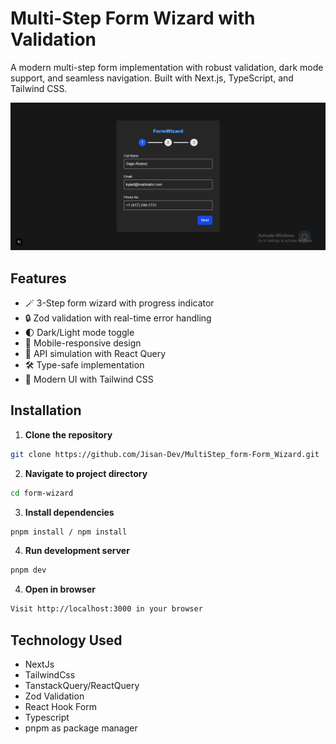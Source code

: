 # Multi-Step Form Wizard with Validation

A modern multi-step form implementation with robust validation, dark mode support, and seamless navigation. Built with Next.js, TypeScript, and Tailwind CSS.

![Form Demo Screenshot](./public/screenshot.png) <!-- Add your screenshot -->

## Features

- 🪄 3-Step form wizard with progress indicator
- 🔒 Zod validation with real-time error handling
- 🌓 Dark/Light mode toggle
- 📱 Mobile-responsive design
- 📡 API simulation with React Query
- 🛠 Type-safe implementation
- 🎨 Modern UI with Tailwind CSS

## Installation

1. **Clone the repository**

```bash
git clone https://github.com/Jisan-Dev/MultiStep_form-Form_Wizard.git
```

2. **Navigate to project directory**

```bash
cd form-wizard
```

3. **Install dependencies**

```bash
pnpm install / npm install
```

4. **Run development server**

```bash
pnpm dev
```

4. **Open in browser**

```bash
Visit http://localhost:3000 in your browser
```

## Technology Used

- NextJs
- TailwindCss
- TanstackQuery/ReactQuery
- Zod Validation
- React Hook Form
- Typescript
- pnpm as package manager
